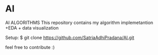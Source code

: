 # AI
AI ALGORITHMS
This repository contains my algorithm implemetantion +EDA + data visualization

Setup:
$ git clone https://github.com/SatriaAdhiPradana/AI.git

feel free to contribute :)
